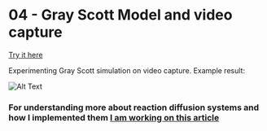 # 04 - Gray Scott Model and video capture

[Try it here](https://visualizer.solquemal.com/04-gray-scott/)

Experimenting Gray Scott simulation on video capture. 
Example result:

![Alt Text](images/social-media-preview.gif)


### For understanding more about reaction diffusion systems and how I implemented them [I am working on this article](https://solquemal.com/shaders/2020/04/19/reaction-diffusion.html)
